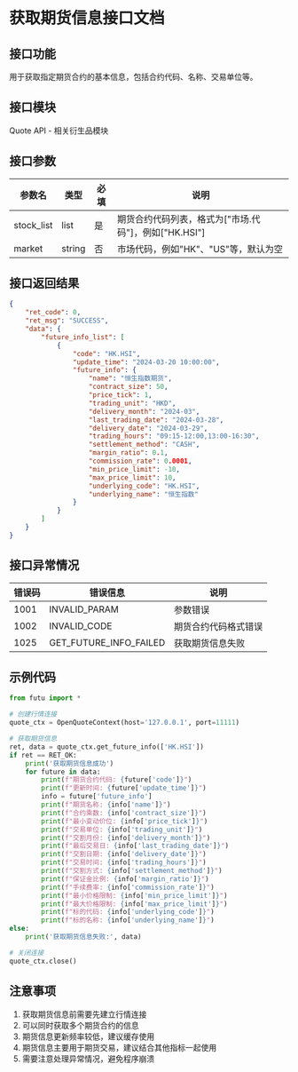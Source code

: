 # 获取期货信息接口文档

## 接口功能
用于获取指定期货合约的基本信息，包括合约代码、名称、交易单位等。

## 接口模块
Quote API - 相关衍生品模块

## 接口参数
| 参数名 | 类型 | 必填 | 说明 |
|--------|------|------|------|
| stock_list | list | 是 | 期货合约代码列表，格式为["市场.代码"]，例如["HK.HSI"] |
| market | string | 否 | 市场代码，例如"HK"、"US"等，默认为空 |

## 接口返回结果
```json
{
    "ret_code": 0,
    "ret_msg": "SUCCESS",
    "data": {
        "future_info_list": [
            {
                "code": "HK.HSI",
                "update_time": "2024-03-20 10:00:00",
                "future_info": {
                    "name": "恒生指数期货",
                    "contract_size": 50,
                    "price_tick": 1,
                    "trading_unit": "HKD",
                    "delivery_month": "2024-03",
                    "last_trading_date": "2024-03-28",
                    "delivery_date": "2024-03-29",
                    "trading_hours": "09:15-12:00,13:00-16:30",
                    "settlement_method": "CASH",
                    "margin_ratio": 0.1,
                    "commission_rate": 0.0001,
                    "min_price_limit": -10,
                    "max_price_limit": 10,
                    "underlying_code": "HK.HSI",
                    "underlying_name": "恒生指数"
                }
            }
        ]
    }
}
```

## 接口异常情况
| 错误码 | 错误信息 | 说明 |
|--------|----------|------|
| 1001 | INVALID_PARAM | 参数错误 |
| 1002 | INVALID_CODE | 期货合约代码格式错误 |
| 1025 | GET_FUTURE_INFO_FAILED | 获取期货信息失败 |

## 示例代码
```python
from futu import *

# 创建行情连接
quote_ctx = OpenQuoteContext(host='127.0.0.1', port=11111)

# 获取期货信息
ret, data = quote_ctx.get_future_info(['HK.HSI'])
if ret == RET_OK:
    print('获取期货信息成功')
    for future in data:
        print(f"期货合约代码: {future['code']}")
        print(f"更新时间: {future['update_time']}")
        info = future['future_info']
        print(f"期货名称: {info['name']}")
        print(f"合约乘数: {info['contract_size']}")
        print(f"最小变动价位: {info['price_tick']}")
        print(f"交易单位: {info['trading_unit']}")
        print(f"交割月份: {info['delivery_month']}")
        print(f"最后交易日: {info['last_trading_date']}")
        print(f"交割日期: {info['delivery_date']}")
        print(f"交易时间: {info['trading_hours']}")
        print(f"交割方式: {info['settlement_method']}")
        print(f"保证金比例: {info['margin_ratio']}")
        print(f"手续费率: {info['commission_rate']}")
        print(f"最小价格限制: {info['min_price_limit']}")
        print(f"最大价格限制: {info['max_price_limit']}")
        print(f"标的代码: {info['underlying_code']}")
        print(f"标的名称: {info['underlying_name']}")
else:
    print('获取期货信息失败:', data)

# 关闭连接
quote_ctx.close()
```

## 注意事项
1. 获取期货信息前需要先建立行情连接
2. 可以同时获取多个期货合约的信息
3. 期货信息更新频率较低，建议缓存使用
4. 期货信息主要用于期货交易，建议结合其他指标一起使用
5. 需要注意处理异常情况，避免程序崩溃 